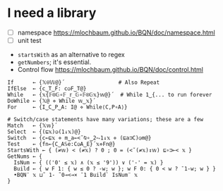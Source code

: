 # I need a library

- [ ] namespace https://mlochbaum.github.io/BQN/doc/namespace.html
- [ ] unit test

- `startsWith` as an alternative to regex
- `getNumbers`; it's essential.
- Control flow https://mlochbaum.github.io/BQN/doc/control.html

```apl
If      ← {𝕏⍟𝕎@}´                 # Also Repeat
IfElse  ← {c‿T‿F: c◶F‿T@}
While   ← {𝕩{𝔽⍟𝔾∘𝔽_𝕣_𝔾∘𝔽⍟𝔾𝕩}𝕨@}´  # While 1‿{... to run forever
DoWhile ← {𝕏@ ⋄ While 𝕨‿𝕩}´
For     ← {I‿C‿P‿A: I@ ⋄ While⟨C,P∘A⟩}

# Switch/case statements have many variations; these are a few
Match   ← {𝕏𝕨}´
Select  ← {(⊑𝕩)◶(1↓𝕩)@}
Switch  ← {c←⊑𝕩 ⋄ m‿a←<˘⍉∘‿2⥊1↓𝕩 ⋄ (⊑a⊐C)◶m@}
Test    ← {fn←{C‿A𝕊e:C◶A‿E}´𝕩⋄Fn@}
StartsWith ← { (≠𝕨) < (≠𝕩) ? 0 ; 0 = (<˘(≠𝕩)↕𝕨) ⊑∘⊐⟜< 𝕩 }
GetNums ← {
  IsNum ← { (('0' ≤ 𝕩) ∧ (𝕩 ≤ '9')) ∨ ('-' = 𝕩) }
  Build ← { w F 1: { w ≤ 0 ? -w; w }; w F 0: { 0 < w ? ¯1-w; w } }
  •BQN¨ 𝕩 ⊔˜ 1- ˜0⊸<⊸× ¯1 Build` IsNum¨ 𝕩
}
```
